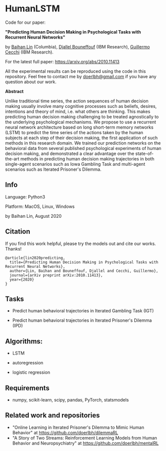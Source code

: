 # HumanLSTM



Code for our paper: 

**"Predicting Human Decision Making in Psychological Tasks with Recurrent Neural Networks"** 

by [Baihan Lin](https://www.baihan.nyc/) (Columbia), [Djallel Bouneffouf](https://scholar.google.com/citations?user=i2a1LUMAAAAJ&hl=en) (IBM Research), [Guillermo Cecchi](https://researcher.watson.ibm.com/researcher/view.php?person=us-gcecchi) (IBM Research).





For the latest full paper: https://arxiv.org/abs/2010.11413



All the experimental results can be reproduced using the code in this repository. Feel free to contact me by doerlbh@gmail.com if you have any question about our work.



**Abstract**

Unlike traditional time series, the action sequences of human decision making usually involve many cognitive processes such as beliefs, desires, intentions and theory of mind, i.e. what others are thinking. This makes predicting human decision making challenging to be treated agnostically to the underlying psychological mechanisms. We propose to use a recurrent neural network architecture based on long short-term memory networks (LSTM) to predict the time series of the actions taken by the human subjects at each step of their decision making, the first application of such methods in this research domain. We trained our prediction networks on the behavioral data from several published psychological experiments of human decision making, and demonstrated a clear advantage over the state-of-the-art methods in predicting human decision making trajectories in both single-agent scenarios such as Iowa Gambling Task and multi-agent scenarios such as Iterated Prisoner's Dilemma. 



## Info

Language: Python3


Platform: MacOS, Linux, Windows

by Baihan Lin, August 2020

  

  


## Citation

If you find this work helpful, please try the models out and cite our works. Thanks!

    @article{lin2020predicting,
      title={Predicting Human Decision Making in Psychological Tasks with Recurrent Neural Networks},
      author={Lin, Baihan and Bouneffouf, Djallel and Cecchi, Guillermo},
      journal={arXiv preprint arXiv:2010.11413},
      year={2020}
    }



## Tasks

* Predict human behavioral trajectories in Iterated Gambling Task (IGT)

* Predict human behavioral trajectories in Iterated Prisoner's Dilemma (IPD)

  

## Algorithms:

* LSTM

* autoregression

* logistic regression

  

## Requirements

* numpy, scikit-learn, scipy, pandas, PyTorch, statsmodels



## Related work and repositories

* "Online Learning in Iterated Prisoner's Dilemma to Mimic Human Behavior" at https://github.com/doerlbh/dilemmaRL
* "A Story of Two Streams: Reinforcement Learning Models from Human Behavior and Neuropsychiatry" at https://github.com/doerlbh/mentalRL



